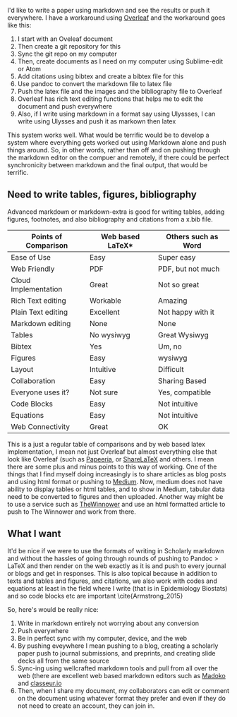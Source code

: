 I'd like to write a paper using markdown and see the results or push it everywhere. I have a workaround using [Overleaf](http://www.overleaf.com) and the workaround goes like this:

1. I start with an Oveleaf document
2. Then create a git repository for this
3. Sync the git repo on my computer
4. Then, create documents as I need on my computer using Sublime-edit or Atom
5. Add citations using bibtex and create a bibtex file for this
6. Use pandoc to convert the markdown file to latex file
7. Push the latex file and the images and the bibliography file to Overleaf
8. Overleaf has rich text editing functions that helps me to edit the document and push everywhere
9. Also, if I write using markdown in a format say using Ulyssses, I can write using Ulysses and push it as markown then latex

This system works well. What would be terrific would be to develop a system where everything gets worked out using Markdown alone and push things around. So, in other words, rather than off and on pushing through the markdown editor on the compuer and remotely, if there could be perfect synchronicity between markdown and the final output, that would be terrific.

## Need to write tables, figures, bibliography

Advanced markdown or markdown-extra is good for writing tables, adding figures, footnotes, and also bibliography and citations from a x.bib file. 

| Points of Comparison | Web based LaTeX* | Others such as Word |
|--------------------  |--------  |-------------------  |
| Ease of Use          | Easy     | Super easy          |
| Web Friendly         | PDF      | PDF, but not much   |
|Cloud Implementation  | Great    | Not so great        |
| Rich Text editing    | Workable | Amazing             |
| Plain Text editing   | Excellent| Not happy with it   |
| Markdown editing     | None     | None                |
| Tables               | No wysiwyg|Great Wysiwyg       |
| Bibtex               | Yes      | Um, no              |
| Figures              | Easy     | wysiwyg             |
| Layout               | Intuitive| Difficult           |
| Collaboration        | Easy     | Sharing Based       |
| Everyone uses it?    | Not sure | Yes, compatible     | 
| Code Blocks          | Easy     | Not intuitive       |
| Equations            | Easy     | Not intuitive       |
| Web Connectivity     | Great    | OK                  |


This is a just a regular table of comparisons and by web based latex implementation, I mean not just Overleaf but almost everything else that look like Overleaf (such as [Papeeria](http://www.papeeria.com), or [ShareLaTeX](http://www.sharelatex.com) and others. I mean there are some plus and minus points to this way of working. One of the things that I find myself doing increasingly is to share articles as blog posts and using html format or pushing to [Medium](http://www.medium.com). Now, medium does not have ability to display tables or html tables, and to show in Medium, tabular data need to be converted to figures and then uploaded. Another way might be to use a service such as [TheWinnower](http://www.thewinnower.com) and use an html formatted article to push to The Winnower and work from there. 

## What I want

It'd be nice if we were to use the formats of writing in Scholarly markdown and without the hassles of going through rounds of pushing to Pandoc > LaTeX and then render on the web exactly as it is and push to every journal or blogs and get in responses. This is also topical because in addition to texts and tables and figures, and citations, we also work with codes and equations at least in the field where I write (that is in Epidemiology Biostats) and so code blocks etc are important \cite{Armstrong_2015}

So, here's would be really nice:

1. Write in markdown entirely not worrying about any conversion
2. Push everywhere
3. Be in perfect sync with my computer, device, and the web
4. By pushing eveywhere I mean pushing to a blog, creating a scholarly paper push to journal submissions, and preprints, and creating slide decks all from the same source
5. Sync-ing using wellcrafted markdown tools and pull from all over the web (there are excellent web based markdown editors such as [Madoko](http://madoko.net) and [classeur.io](http://classeur.io)
6. Then, when I share my document, my collaborators can edit or comment on the document using whatever format they prefer and even if they do not need to create an account, they can join in. 




